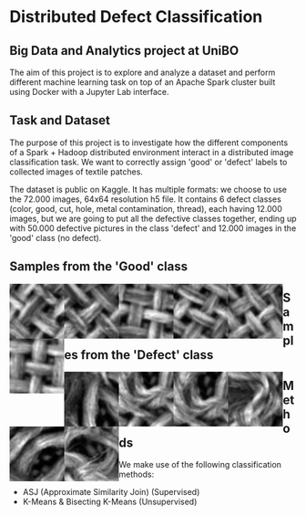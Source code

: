 # Distributed Defect Classification

## Big Data and Analytics project at UniBO

The aim of this project is to explore and analyze a dataset and perform different machine learning task on top of an Apache Spark cluster built using Docker with a Jupyter Lab interface.

## Task and Dataset

The purpose of this project is to investigate how the different components of a Spark + Hadoop distributed environment interact in a distributed image classification task. We want to correctly assign 'good' or 'defect' labels to collected images of textile patches.

The dataset is public on Kaggle. It has multiple formats: we choose to use the 72.000 images, 64x64 resolution h5 file. It contains 6 defect classes (color, good, cut, hole, metal contamination, thread), each having 12.000 images, but we are going to put all the defective classes together, ending up with 50.000 defective pictures in the class 'defect' and 12.000 images in the 'good' class (no defect).

## Samples from the 'Good' class

<div align="center">
<img src="assets/12000.jpeg" alt="Image 1" style="float: left; width: 10vw;" />
<img src="assets/12001.jpeg" alt="Image 1" style="float: left; width: 10vw;" />
<img src="assets/12002.jpeg" alt="Image 1" style="float: left; width: 10vw;" />
<img src="assets/12003.jpeg" alt="Image 1" style="float: left; width: 10vw;" />
<img src="assets/12004.jpeg" alt="Image 1" style="float: left; width: 10vw;" />
<img src="assets/12005.jpeg" alt="Image 1" style="float: left; width: 10vw;" />
</div>

## Samples from the 'Defect' class

<div align="center">
<img src="assets/18006.jpeg" alt="Image 1" style="float: left; width: 10vw;" />
<img src="assets/18007.jpeg" alt="Image 1" style="float: left; width: 10vw;" />
<img src="assets/18010.jpeg" alt="Image 1" style="float: left; width: 10vw;" />
<img src="assets/18012.jpeg" alt="Image 1" style="float: left; width: 10vw;" />
<img src="assets/18037.jpeg" alt="Image 1" style="float: left; width: 10vw;" />
<img src="assets/18140.jpeg" alt="Image 1" style="float: left; width: 10vw;" />
</div>

## Methods

We make use of the following classification methods:

- ASJ (Approximate Similarity Join) (Supervised)
- K-Means & Bisecting K-Means (Unsupervised)

